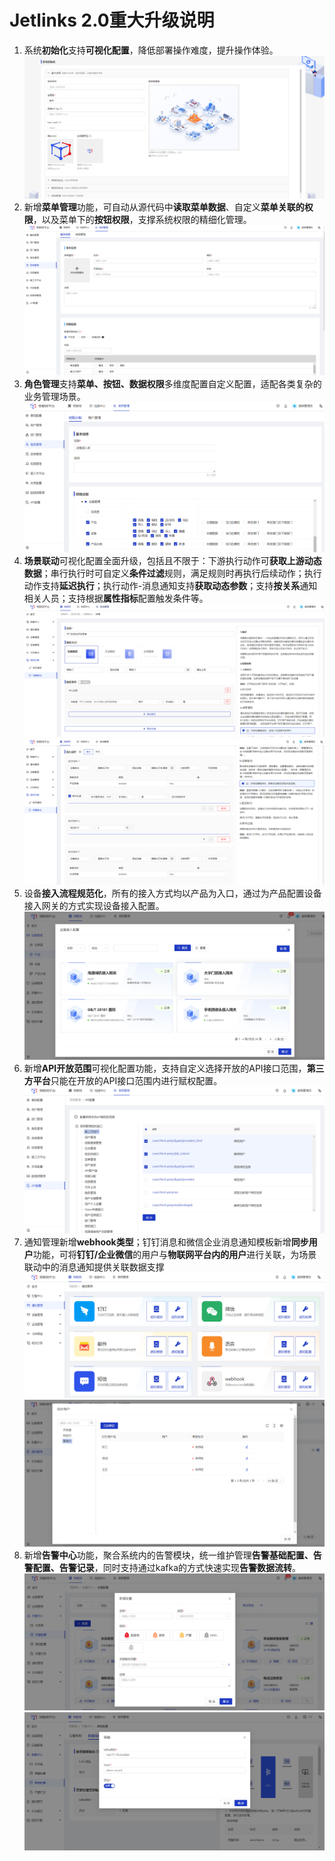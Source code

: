 # Jetlinks 2.0重大升级说明
1. 系统**初始化**支持**可视化配置**，降低部署操作难度，提升操作体验。
![](./img/01.png)  
2. 新增**菜单管理**功能，可自动从源代码中**读取菜单数据**、自定义**菜单关联的权限**，以及菜单下的**按钮权限**，支撑系统权限的精细化管理。
![](./img/02.png)  
3. **角色管理**支持**菜单、按钮、数据权限**多维度配置自定义配置，适配各类复杂的业务管理场景。
![](./img/09.png) 
4. **场景联动**可视化配置全面升级，包括且不限于：下游执行动作可**获取上游动态数据**；串行执行时可自定义**条件过滤**规则，满足规则时再执行后续动作；执行动作支持**延迟执行**；执行动作-消息通知支持**获取动态参数**；支持**按关系**通知相关人员；支持根据**属性指标**配置触发条件等。
![](./img/10.png) 
![](./img/11.png)
5. 设备**接入流程规范化**，所有的接入方式均以产品为入口，通过为产品配置设备接入网关的方式实现设备接入配置。
![](./img/03.png)  
6. 新增**API开放范围**可视化配置功能，支持自定义选择开放的API接口范围，**第三方平台**只能在开放的API接口范围内进行赋权配置。
![](./img/04.png) 
7. 通知管理新增**webhook类型**；钉钉消息和微信企业消息通知模板新增**同步用户**功能，可将**钉钉/企业微信**的用户与**物联网平台内的用户**进行关联，为场景联动中的消息通知提供关联数据支撑
![](./img/05.png) 
![](./img/06.png) 
8. 新增**告警中心**功能，聚合系统内的告警模块，统一维护管理**告警基础配置、告警配置、告警记录**，同时支持通过kafka的方式快速实现**告警数据流转**。
![](./img/07.png) 
![](./img/08.png) 